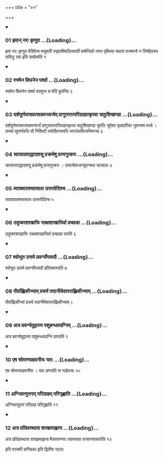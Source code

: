 +++
title = "०५"

+++

<div class="js_include" includetitle="true" newlevelforh1="3" unfilled="" url="/vedAH_yajuH/taittirIyam/sUtram/ApastambaH/shrautam/vishvAsa-prastutiH/11/05/01_imAn_naraH_kRNuta.md">
<details open><summary><h3>01 इमान् नरः कृणुत ...{Loading}...</h3></summary>

इमां नरः कृणुत वेदिमेत्य वसुमतीं रुद्रवतीमादित्यवतीं वर्ष्मन्दिवो नाभा पृथिव्या यथायं यजमानो न रिष्येद्देवस्य सवितुः सव इति सम्प्रेष्यति १
</details>
</div>


<div class="js_include" includetitle="true" newlevelforh1="3" unfilled="" url="/vedAH_yajuH/taittirIyam/sUtram/ApastambaH/shrautam/vishvAsa-prastutiH/11/05/02_sphyena_vighanena_parshvA.md">
<details open><summary><h3>02 स्फ्येन विघनेन पर्श्वा ...{Loading}...</h3></summary>

स्फ्येन विघनेन पर्श्वा परशुना च वेदिं कुर्वन्ति २
</details>
</div>


<div class="js_include" includetitle="true" newlevelforh1="3" unfilled="" url="/vedAH_yajuH/taittirIyam/sUtram/ApastambaH/shrautam/vishvAsa-prastutiH/11/05/03_darshapUrNamAsavatsannamanavarjam_prAguttarAtparigrAhAtkRtvA_chatuHshikhaNDA.md">
<details open><summary><h3>03 दर्शपूर्णमासवत्सन्नमनवर्जम् प्रागुत्तरात्परिग्राहात्कृत्वा चतुःशिखण्डा ...{Loading}...</h3></summary>

दर्शपूर्णमासवत्सन्नमनवर्जं प्रागुत्तरात्परिग्राहात्कृत्वा चतुःशिखण्डा युवतिः सुपेशा घृतप्रतीका भुवनस्य मध्ये । तस्यां सुपर्णावधि यौ निविष्टौ तयोर्देवानामधि भागधेयमित्यभिमन्त्र्य ३
</details>
</div>


<div class="js_include" includetitle="true" newlevelforh1="3" unfilled="" url="/vedAH_yajuH/taittirIyam/sUtram/ApastambaH/shrautam/vishvAsa-prastutiH/11/05/04_chAtvAlAddvAdashasu_prakrameShu_pratyagutkaraH.md">
<details open><summary><h3>04 चात्वालाद्द्वादशसु प्रक्रमेषु प्रत्यगुत्करः ...{Loading}...</h3></summary>

चात्वालाद्द्वादशसु प्रक्रमेषु प्रत्यगुत्करः । तावत्येवाध्वन्युदग्यथा चात्वालः ४
</details>
</div>


<div class="js_include" includetitle="true" newlevelforh1="3" unfilled="" url="/vedAH_yajuH/taittirIyam/sUtram/ApastambaH/shrautam/vishvAsa-prastutiH/11/05/05_vyAkhyAtashchAtvAla_uttaravedishcha.md">
<details open><summary><h3>05 व्याख्यातश्चात्वाल उत्तरवेदिश्च ...{Loading}...</h3></summary>

व्याख्यातश्चात्वाल उत्तरवेदिश्च ५
</details>
</div>


<div class="js_include" includetitle="true" newlevelforh1="3" unfilled="" url="/vedAH_yajuH/taittirIyam/sUtram/ApastambaH/shrautam/vishvAsa-prastutiH/11/05/06_udumbarashAkhAbhiH_plaxashAkhAbhirvA_prachChannA.md">
<details open><summary><h3>06 उदुम्बरशाखाभिः प्लक्षशाखाभिर्वा प्रच्छन्ना ...{Loading}...</h3></summary>

उदुम्बरशाखाभिः प्लक्षशाखाभिर्वा प्रच्छन्ना वसति ६
</details>
</div>


<div class="js_include" includetitle="true" newlevelforh1="3" unfilled="" url="/vedAH_yajuH/taittirIyam/sUtram/ApastambaH/shrautam/vishvAsa-prastutiH/11/05/07_shvobhUta_uttame_pravargyopasadau.md">
<details open><summary><h3>07 श्वोभूत उत्तमे प्रवर्ग्योपसदौ ...{Loading}...</h3></summary>

श्वोभूत उत्तमे प्रवर्ग्योपसदौ प्रतिसमस्यति ७
</details>
</div>


<div class="js_include" includetitle="true" newlevelforh1="3" unfilled="" url="/vedAH_yajuH/taittirIyam/sUtram/ApastambaH/shrautam/vishvAsa-prastutiH/11/05/08_paurvAhNikIbhyAm_pracharya_tadAnImevAparAhNikIbhyAm.md">
<details open><summary><h3>08 पौर्वाह्णिकीभ्याम् प्रचर्य तदानीमेवापराह्णिकीभ्याम् ...{Loading}...</h3></summary>

पौर्वाह्णिकीभ्यां प्रचर्य तदानीमेवापराह्णिकीभ्याम् ८
</details>
</div>


<div class="js_include" includetitle="true" newlevelforh1="3" unfilled="" url="/vedAH_yajuH/taittirIyam/sUtram/ApastambaH/shrautam/vishvAsa-prastutiH/11/05/09_atra_pravargyamudvAsya_pashubandhavadagnim.md">
<details open><summary><h3>09 अत्र प्रवर्ग्यमुद्वास्य पशुबन्धवदग्निम् ...{Loading}...</h3></summary>

अत्र प्रवर्ग्यमुद्वास्य पशुबन्धवदग्निं प्रणयति ९
</details>
</div>


<div class="js_include" includetitle="true" newlevelforh1="3" unfilled="" url="/vedAH_yajuH/taittirIyam/sUtram/ApastambaH/shrautam/vishvAsa-prastutiH/11/05/10_eSha_somasyAhavanIyaH_yataH.md">
<details open><summary><h3>10 एष सोमस्याहवनीयः यतः ...{Loading}...</h3></summary>

एष सोमस्याहवनीयः । यतः प्रणयति स गार्हपत्यः १०
</details>
</div>


<div class="js_include" includetitle="true" newlevelforh1="3" unfilled="" url="/vedAH_yajuH/taittirIyam/sUtram/ApastambaH/shrautam/vishvAsa-prastutiH/11/05/11_agnivatyuttaram_parigrAham_parigRhNAti.md">
<details open><summary><h3>11 अग्निवत्युत्तरम् परिग्राहम् परिगृह्णाति ...{Loading}...</h3></summary>

अग्निवत्युत्तरं परिग्राहं परिगृह्णाति ११
</details>
</div>


<div class="js_include" includetitle="true" newlevelforh1="3" unfilled="" url="/vedAH_yajuH/taittirIyam/sUtram/ApastambaH/shrautam/vishvAsa-prastutiH/11/05/12_atra_pratiprasthAtA_shAkhAmAhRtya.md">
<details open><summary><h3>12 अत्र प्रतिप्रस्थाता शाखामाहृत्य ...{Loading}...</h3></summary>

अत्र प्रतिप्रस्थाता शाखामाहृत्य मैत्रावरुण्याः पयस्याया वत्सानपाकरोति १२
</details>
</div>



  
इति पञ्चमी कण्डिका 
इति द्वितीयः पटलः
